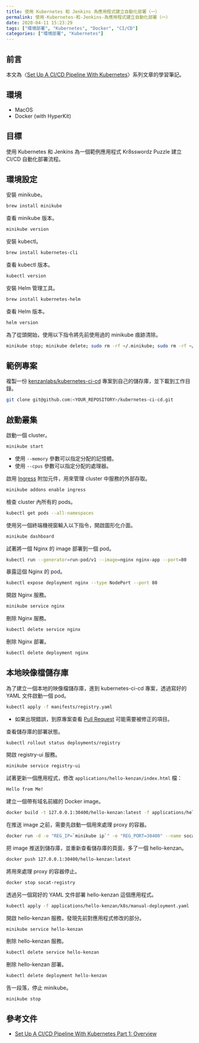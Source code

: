 ```yaml
---
title: 使用 Kubernetes 和 Jenkins 為應用程式建立自動化部署（一）
permalink: 使用-Kubernetes-和-Jenkins-為應用程式建立自動化部署（一）
date: 2020-04-11 15:23:29
tags: ["環境部署", "Kubernetes", "Docker", "CI/CD"]
categories: ["環境部署", "Kubernetes"]
---
```


## 前言

本文為〈[Set Up A CI/CD Pipeline With Kubernetes](https://www.linux.com/audience/enterprise/set-cicd-pipeline-kubernetes-part-1-overview/)〉系列文章的學習筆記。

## 環境

- MacOS
- Docker (with HyperKit)

## 目標

使用 Kubernetes 和 Jenkins 為一個範例應用程式 Kr8sswordz Puzzle 建立 CI/CD 自動化部署流程。

## 環境設定

安裝 minikube。

```BASH
brew install minikube
```

查看 minikube 版本。

```BASH
minikube version
```

安裝 kubectl。

```BASH
brew install kubernetes-cli
```

查看 kubectl 版本。

```BASH
kubectl version
```

安裝 Helm 管理工具。

```BASH
brew install kubernetes-helm
```

查看 Helm 版本。

```BASH
helm version
```

為了從頭開始，使用以下指令將先前使用過的 minikube 痕跡清除。

```BASH
minikube stop; minikube delete; sudo rm -rf ~/.minikube; sudo rm -rf ~/.kube
```

## 範例專案

複製一份 [kenzanlabs/kubernetes-ci-cd](https://github.com/kenzanlabs/kubernetes-ci-cd) 專案到自己的儲存庫，並下載到工作目錄。

```BASH
git clone git@github.com:<YOUR_REPOSITORY>/kubernetes-ci-cd.git
```

## 啟動叢集

啟動一個 cluster。

```BASH
minikube start
```

- 使用 `--memory` 參數可以指定分配的記憶體。
- 使用 `--cpus` 參數可以指定分配的處理器。

啟用 [Ingress](https://kubernetes.io/docs/concepts/services-networking/ingress/) 附加元件，用來管理 cluster 中服務的外部存取。

```BASH
minikube addons enable ingress
```

檢查 cluster 內所有的 pods。

```BASH
kubectl get pods --all-namespaces
```

使用另一個終端機視窗輸入以下指令，開啟圖形化介面。

```BASH
minikube dashboard
```

試著將一個 Nginx 的 image 部署到一個 pod。

```BASH
kubectl run --generator=run-pod/v1 --image=nginx nginx-app --port=80
```

暴露這個 Nginx 的 pod。

```BASH
kubectl expose deployment nginx --type NodePort --port 80
```

開啟 Nginx 服務。

```BASH
minikube service nginx
```

刪除 Nginx 服務。

```BASH
kubectl delete service nginx
```

刪除 Nginx 部署。

```BASH
kubectl delete deployment nginx
```

## 本地映像檔儲存庫

為了建立一個本地的映像檔儲存庫，進到 kubernetes-ci-cd 專案，透過寫好的 YAML 文件啟動一個 pod。

```BASH
kubectl apply -f manifests/registry.yaml
```

- 如果出現錯誤，到原專案查看 [Pull Request](https://github.com/kenzanlabs/kubernetes-ci-cd/pulls) 可能需要被修正的項目。

查看儲存庫的部署狀態。

```BASH
kubectl rollout status deployments/registry
```

開啟 registry-ui 服務。

```BASH
minikube service registry-ui
```

試著更新一個應用程式，修改 `applications/hello-kenzan/index.html` 檔：

```HTML
Hello from Me!
```

建立一個帶有域名前綴的 Docker image。

```BASH
docker build -t 127.0.0.1:30400/hello-kenzan:latest -f applications/hello-kenzan/Dockerfile applications/hello-kenzan
```

在推送 image 之前，需要先啟動一個用來處理 proxy 的容器。

```BASH
docker run -d -e "REG_IP=`minikube ip`" -e "REG_PORT=30400" --name socat-registry -p 30400:5000 socat-registry
```

把 image 推送到儲存庫，並重新查看儲存庫的頁面，多了一個 hello-kenzan。

```BASH
docker push 127.0.0.1:30400/hello-kenzan:latest
```

將用來處理 proxy 的容器停止。

```BASH
docker stop socat-registry
```

透過另一個寫好的 YAML 文件部署 hello-kenzan 這個應用程式。

```BASH
kubectl apply -f applications/hello-kenzan/k8s/manual-deployment.yaml
```

開啟 hello-kenzan 服務，發現先前對應用程式修改的部分。

```BASH
minikube service hello-kenzan
```

刪除 hello-kenzan 服務。

```BASH
kubectl delete service hello-kenzan
```

刪除 hello-kenzan 部署。

```BASH
kubectl delete deployment hello-kenzan
```

告一段落，停止 minikube。

```BASH
minikube stop
```

## 參考文件

- [Set Up A CI/CD Pipeline With Kubernetes Part 1: Overview](https://www.linux.com/audience/enterprise/set-cicd-pipeline-kubernetes-part-1-overview/)
